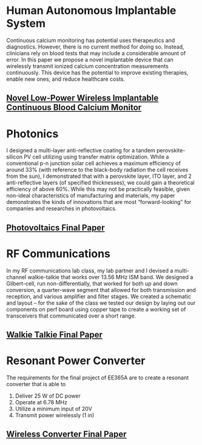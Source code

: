 # Human Autonomous Implantable System

Continuous calcium monitoring has potential uses therapeutics and diagnostics. However, there is no current method for doing so. Instead, clinicians rely on blood tests that may include a considerable amount of error. In this paper we propose a novel implantable device that can wirelessly transmit ionized calcium concentration measurements continuously. This device has the potential to improve existing therapies, enable new ones, and reduce healthcare costs.

## [Novel Low-Power Wireless Implantable Continuous Blood Calcium Monitor](EE303_Final_Project_Report.pdf)

# Photonics

I designed a multi-layer anti-reflective coating for a tandem perovskite-silicon PV cell utilizing using transfer matrix optimization. While a conventional p-n junction solar cell achieves a maximum efficiency of around 33% (with reference to the black-body radiation the cell receives from the sun), I demonstrated that with a perovskite layer, ITO layer, and 2 anti-reflective layers (of specified thicknesses), we could gain a theoretical efficiency of above 60%. While this may not be practically feasible, given non-ideal characteristics of manufacturing and materials, my paper demonstrates the kinds of innovations that are most “forward-looking” for companies and researches in photovoltaics. 

## [Photovoltaics Final Paper](PV_Optimize_Hoffman.pdf)

# RF Communications

In my RF communications lab class, my lab partner and I devised a multi-channel walkie-talkie that works over 13.56 MHz ISM band. We designed a Gilbert-cell, run non-differentially, that worked for both up and down conversion, a quarter-wave segment that allowed for both transmission and reception, and various amplifier and filter stages. We created a schematic and layout – for the sake of the class we tested our design by laying out our components on perf board using copper tape to create a working set of transceivers that communicated over a short range.

## [Walkie Talkie Final Paper](EE_133_Final_Project.pdf)

# Resonant Power Converter

The requirements for the final project of EE365A are to create a resonant converter that is able to
1. Deliver 25 W of DC power
2. Operate at 6.78 MHz
3. Utilize a minimum input of 20V
4. Transmit power wirelessly (1 in)

## [Wireless Converter Final Paper](EE_365A_Final_Report.pdf)
